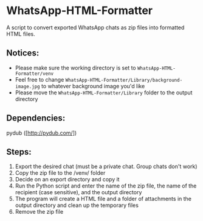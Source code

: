 # WhatsApp-HTML-Formatter

 A script to convert exported WhatsApp chats as zip files into formatted HTML files.

## Notices:
 - Please make sure the working directory is set to `WhatsApp-HTML-Formatter/venv`
 - Feel free to change `WhatsApp-HTML-Formatter/Library/background-image.jpg` to whatever background image you'd like
 - Please move the `WhatsApp-HTML-Formatter/Library` folder to the output directory

## Dependencies:
 pydub ([http://pydub.com/])

## Steps:
 1. Export the desired chat (must be a private chat. Group chats don't work)
 2. Copy the zip file to the /venv/ folder
 3. Decide on an export directory and copy it
 4. Run the Python script and enter the name of the zip file, the name of the recipient (case sensitive), and the output directory
 5. The program will create a HTML file and a folder of attachments in the output directory and clean up the temporary files
 6. Remove the zip file
